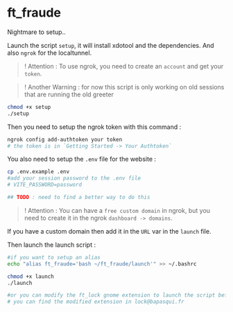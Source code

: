 # ft_fraude

Nightmare to setup..

Launch the script `setup`, it will install xdotool and the dependencies.
And also `ngrok` for the localtunnel. 

> ! Attention : To use ngrok, you need to create an `account` and get your `token`.

> ! Another Warning : for now this script is only working on old sessions that are running the old greeter

```bash
chmod +x setup
./setup
```
Then you need to setup the ngrok token with this command : 

```bash
ngrok config add-authtoken your token
# the token is in `Getting Started -> Your Authtoken`
```

You also need to setup the `.env` file for the website : 

```bash
cp .env.example .env
#add your session password to the .env file
# VITE_PASSWORD=password

## TODO : need to find a better way to do this
```

> ! Attention : You can have a `free custom domain` in ngrok, but you need to create it in the ngrok `dashboard -> domains`.

If you have a custom domain then add it in the `URL` var in the `launch` file.

Then launch the launch script : 

```bash
#if you want to setup an alias
echo "alias ft_fraude='bash ~/ft_fraude/launch'" >> ~/.bashrc

chmod +x launch
./launch

#or you can modify the ft_lock gnome extension to launch the script before the locking process
# you can find the modified extension in lock@bapasqui.fr

```


